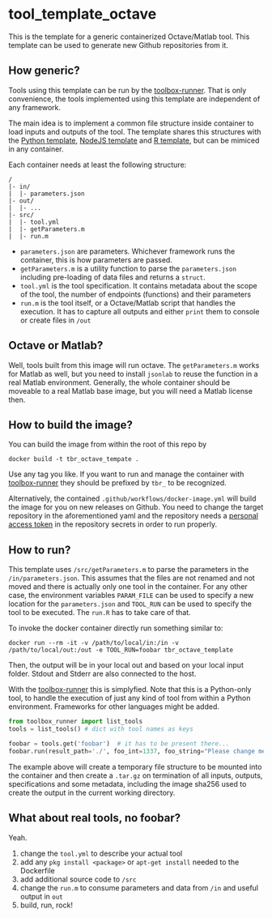 # tool_template_octave

This is the template for a generic containerized Octave/Matlab tool. This template can be used to generate new Github repositories from it.

## How generic?

Tools using this template can be run by the [toolbox-runner](https://github.com/hydrocode-de/tool-runner). 
That is only convenience, the tools implemented using this template are independent of any framework.

The main idea is to implement a common file structure inside container to load inputs and outputs of the 
tool. The template shares this structures with the [Python template](https://github.com/vforwater/tool_template_python), [NodeJS template](https://github.com/vforwater/tool_template_node)
and [R template](https://github.com/vforwater/tool_template_r), but can be mimiced in any container.

Each container needs at least the following structure:

```
/
|- in/
|  |- parameters.json
|- out/
|  |- ...
|- src/
|  |- tool.yml
|  |- getParameters.m
|  |- run.m
```

* `parameters.json` are parameters. Whichever framework runs the container, this is how parameters are passed.
* `getParameters.m` is a utility function to parse the `parameters.json` including pre-loading of data files and returns a `struct`.
* `tool.yml` is the tool specification. It contains metadata about the scope of the tool, the number of endpoints (functions) and their parameters
* `run.m` is the tool itself, or a Octave/Matlab script that handles the execution. It has to capture all outputs and either `print` them to console or create files in `/out`

## Octave or Matlab?

Well, tools built from this image will run octave. The `getParameters.m` works for Matlab as well, but you need to install `jsonlab` to reuse the function in a real Matlab environment. Generally, the whole container should be moveable to a real Matlab base image, but you will need a Matlab license then.

## How to build the image?

You can build the image from within the root of this repo by
```
docker build -t tbr_octave_tempate .
```

Use any tag you like. If you want to run and manage the container with [toolbox-runner](https://github.com/hydrocode-de/tool-runner)
they should be prefixed by `tbr_` to be recognized. 

Alternatively, the contained `.github/workflows/docker-image.yml` will build the image for you 
on new releases on Github. You need to change the target repository in the aforementioned yaml and the repository needs a 
[personal access token](https://docs.github.com/en/authentication/keeping-your-account-and-data-secure/creating-a-personal-access-token)
in the repository secrets in order to run properly.

## How to run?

This template uses `/src/getParameters.m` to parse the parameters in the `/in/parameters.json`. This assumes that
the files are not renamed and not moved and there is actually only one tool in the container. For any other case, the environment variables
`PARAM_FILE` can be used to specify a new location for the `parameters.json` and `TOOL_RUN` can be used to specify the tool to be executed.
The `run.R` has to take care of that.

To invoke the docker container directly run something similar to:
```
docker run --rm -it -v /path/to/local/in:/in -v /path/to/local/out:/out -e TOOL_RUN=foobar tbr_octave_template
```

Then, the output will be in your local out and based on your local input folder. Stdout and Stderr are also connected to the host.

With the [toolbox-runner](https://github.com/hydrocode-de/tool-runner) this is simplyfied. Note that this is a Python-only tool, to handle
the execution of just any kind of tool from within a Python environment. Frameworks for other languages might be added.

```python
from toolbox_runner import list_tools
tools = list_tools() # dict with tool names as keys

foobar = tools.get('foobar')  # it has to be present there...
foobar.run(result_path='./', foo_int=1337, foo_string="Please change me")
```
The example above will create a temporary file structure to be mounted into the container and then create a `.tar.gz` on termination of all 
inputs, outputs, specifications and some metadata, including the image sha256 used to create the output in the current working directory.

## What about real tools, no foobar?

Yeah. 

1. change the `tool.yml` to describe your actual tool
2. add any `pkg install <package>` or `apt-get install` needed to the Dockerfile
3. add additional source code to `/src`
4. change the `run.m` to consume parameters and data from `/in` and useful output in `out`
5. build, run, rock!
